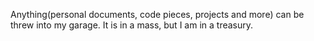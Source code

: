 Anything(personal documents, code pieces, projects and more) can be threw into my garage. It is in a mass, but I am in a treasury.
